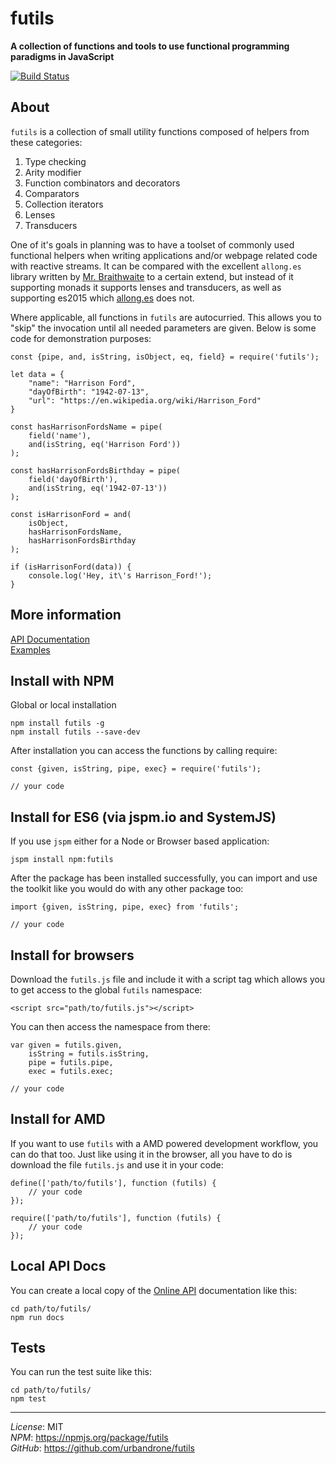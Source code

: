 # futils
**A collection of functions and tools to use functional programming paradigms in JavaScript** 

[![Build Status](https://travis-ci.org/urbandrone/futils.svg?branch=master)](https://travis-ci.org/urbandrone/futils)

## About
`futils` is a collection of small utility functions composed of helpers from these categories:
1. Type checking
2. Arity modifier
3. Function combinators and decorators
4. Comparators
5. Collection iterators
6. Lenses
7. Transducers

One of it's goals in planning was to have a toolset of commonly used functional helpers when writing applications and/or webpage related code with reactive streams. It can be compared with the excellent `allong.es` library written by [Mr. Braithwaite](http://raganwald.com/) to a certain extend, but instead of it supporting monads it supports lenses and transducers, as well as supporting es2015 which [allong.es](http://allong.es/) does not.

Where applicable, all functions in `futils` are autocurried. This allows you to "skip" the invocation until all needed parameters are given. Below is some code for demonstration purposes:
```
const {pipe, and, isString, isObject, eq, field} = require('futils');

let data = {
    "name": "Harrison Ford",
    "dayOfBirth": "1942-07-13",
    "url": "https://en.wikipedia.org/wiki/Harrison_Ford"
}

const hasHarrisonFordsName = pipe(
    field('name'),
    and(isString, eq('Harrison Ford'))
);

const hasHarrisonFordsBirthday = pipe(
    field('dayOfBirth'),
    and(isString, eq('1942-07-13'))
);

const isHarrisonFord = and(
    isObject,
    hasHarrisonFordsName,
    hasHarrisonFordsBirthday
);

if (isHarrisonFord(data)) {
    console.log('Hey, it\'s Harrison_Ford!');
}
```

## More information
[API Documentation](http://www.der-davi.de/futils/docs/index.html)  
[Examples](./examples/readme.md)  

## Install with NPM
Global or local installation
```
npm install futils -g
npm install futils --save-dev
```

After installation you can access the functions by calling require:
```
const {given, isString, pipe, exec} = require('futils');

// your code
```

## Install for ES6 (via jspm.io and SystemJS)
If you use `jspm` either for a Node or Browser based application:
```
jspm install npm:futils
```

After the package has been installed successfully, you can import and use the toolkit like you would do with any other package too:
```
import {given, isString, pipe, exec} from 'futils';

// your code
```

## Install for browsers
Download the `futils.js` file and include it with a script tag which allows you to get access to the global `futils` namespace:
```
<script src="path/to/futils.js"></script>
```

You can then access the namespace from there:
```
var given = futils.given,
    isString = futils.isString,
    pipe = futils.pipe,
    exec = futils.exec;

// your code
```

## Install for AMD
If you want to use `futils` with a AMD powered development workflow, you can do that too. Just like using it in the browser, all you have to do is download the file `futils.js` and use it in your code:
```
define(['path/to/futils'], function (futils) {
    // your code
});

require(['path/to/futils'], function (futils) {
    // your code
});
```

## Local API Docs
You can create a local copy of the [Online API](http://www.der-davi.de/futils/docs/index.html) documentation like this:
```
cd path/to/futils/
npm run docs
```

## Tests
You can run the test suite like this:
```
cd path/to/futils/
npm test
```

---
*License*: MIT  
*NPM*: https://npmjs.org/package/futils  
*GitHub*: https://github.com/urbandrone/futils